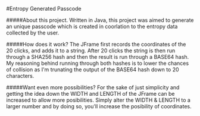 #Entropy Generated Passcode

#####About this project.
Written in Java, this project was aimed to generate an unique passcode which is created in coorlation to the entropy data collected by the user.

#####How does it work?
The JFrame first records the coordinates of the 20 clicks, and adds it to a string. After 20 clicks the string is then run through a SHA256 hash and then the result is run through a BASE64 hash. My reasoning behind running through both hashes is to lower the chances of collision as I'm trunating the output of the BASE64 hash down to 20 characters.

#####Want even more possibilities?
For the sake of just simplicity and getting the idea down the WIDTH and LENGTH of the JFrame can be increased to allow more posibilities. Simply alter the WIDTH & LENGTH to a larger number and by doing so, you'll increase the posibility of coordinates.
